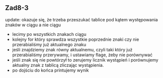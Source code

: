 ## Zad8-3

update:
okazuje się, że trzeba przeszukać tablice pod kątem występowania znaków w ciągu a nie ciągu
- lecimy po wszystkich znakach ciągu
- kolejny for który sprawdza wszystkie poprzednie znaki czy nie przerabialiśmy już aktualnego znaku
- jeśli znajdziemy znak równy aktualnemu, czyli taki który już przerabialiśmy przerywamy, i ustawiamy flage, żeby nie porównywać
- jeśli znak się nie powtórzył to zerujemy licznik wystąpień i porównujemy aktualny znak z tablicą zliczając wystąpienia.
- po dojściu do końca printujemy wynik




